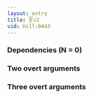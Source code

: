 ```yaml
---
layout: entry
title: སྔོ་√2
vid: Hill:0443
---
```

### Dependencies (N = 0)


### Two overt arguments


### Three overt arguments

